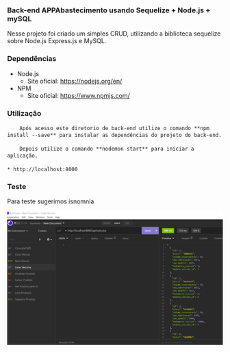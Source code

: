 ### Back-end APPAbastecimento usando Sequelize + Node.js + mySQL

Nesse projeto foi criado um simples CRUD, utilizando a biblioteca sequelize sobre Node.js
Express.js e MySQL.

### Dependências

* Node.js
	* Site oficial: https://nodejs.org/en/
* NPM
	* Site oficial: https://www.npmjs.com/


### Utilização

		Após acesso este diretorio de back-end utilize o comando **npm install --save** para instalar as dependências do projeto do back-end.

		Depois utilize o comando **nodemon start** para iniciar a aplicação.

    * http://localhost:8000

### Teste

Para teste sugerimos isnomnia

![alt insomnia](../imagens/insomnia.png) 
